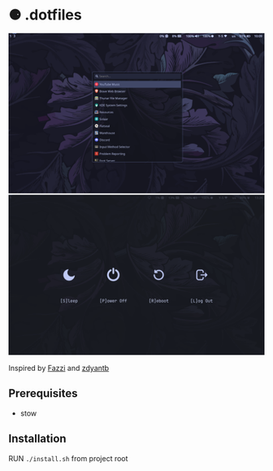 # ⚈ .dotfiles

![preview](assets/preview.png)
![wlogout](assets/wlogout.png)

Inspired by [Fazzi](https://gitlab.com/fazzi/dotfiles/-/tree/hyprland-laptop?ref_type=heads) and [zdyantb](https://github.com/zdyantb/HyprNova/tree/master)

## Prerequisites

- stow

## Installation

RUN `./install.sh` from project root
